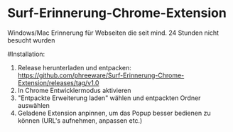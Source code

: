 # Surf-Erinnerung-Chrome-Extension
Windows/Mac Erinnerung für Webseiten die seit mind. 24 Stunden nicht besucht wurden

#Installation:
1. Release herunterladen und entpacken: https://github.com/phreeware/Surf-Erinnerung-Chrome-Extension/releases/tag/v1.0
2. In Chrome Entwicklermodus aktivieren
3. "Entpackte Erweiterung laden" wählen und entpackten Ordner auswählen
4. Geladene Extension anpinnen, um das Popup besser bedienen zu können (URL's aufnehmen, anpassen etc.)
